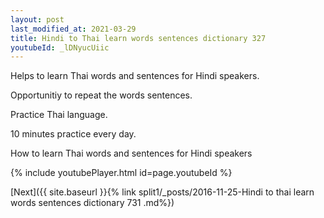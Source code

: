 ```yaml
---
layout: post
last_modified_at: 2021-03-29
title: Hindi to Thai learn words sentences dictionary 327 
youtubeId: _lDNyucUiic
---
```

 
 
Helps to learn Thai words and sentences for Hindi speakers.

Opportunitiy to repeat the words sentences. 

Practice Thai language. 
 
10 minutes practice every day. 
 
How to learn Thai words and sentences for Hindi speakers 
 
{% include youtubePlayer.html id=page.youtubeId %}
 
 
[Next]({{ site.baseurl }}{% link  split1/_posts/2016-11-25-Hindi to thai learn words sentences dictionary 731 .md%})
 
